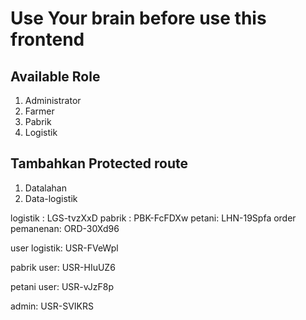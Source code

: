 # Use Your brain before use this frontend

## Available Role

1. Administrator
2. Farmer
3. Pabrik
4. Logistik

## Tambahkan Protected route

1. Datalahan
2. Data-logistik

logistik :
LGS-tvzXxD
pabrik :
PBK-FcFDXw
petani:
LHN-19Spfa
order pemanenan:
ORD-30Xd96

user logistik:
USR-FVeWpl

pabrik user:
USR-HIuUZ6

petani user:
USR-vJzF8p

admin:
USR-SVIKRS
